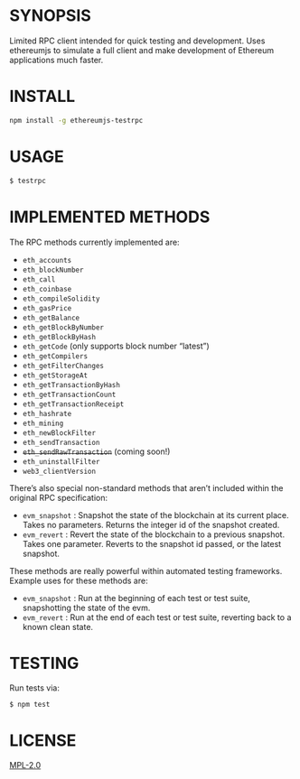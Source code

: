 # SYNOPSIS

Limited RPC client intended for quick testing and development. Uses ethereumjs to simulate a full client and make development of Ethereum applications much faster.


# INSTALL

```Bash
npm install -g ethereumjs-testrpc
```

# USAGE

```Bash
$ testrpc
```

# IMPLEMENTED METHODS

The RPC methods currently implemented are:


* `eth_accounts`
* `eth_blockNumber`
* `eth_call`
* `eth_coinbase`
* `eth_compileSolidity`
* `eth_gasPrice`
* `eth_getBalance`
* `eth_getBlockByNumber`
* `eth_getBlockByHash`
* `eth_getCode` (only supports block number “latest”)
* `eth_getCompilers`
* `eth_getFilterChanges`
* `eth_getStorageAt`
* `eth_getTransactionByHash`
* `eth_getTransactionCount`
* `eth_getTransactionReceipt`
* `eth_hashrate`
* `eth_mining`
* `eth_newBlockFilter`
* `eth_sendTransaction`
* ~~`eth_sendRawTransaction`~~ (coming soon!)
* `eth_uninstallFilter`
* `web3_clientVersion`

There’s also special non-standard methods that aren’t included within the original RPC specification:

* `evm_snapshot` : Snapshot the state of the blockchain at its current place. Takes no parameters. Returns the integer id of the snapshot created.
* `evm_revert` : Revert the state of the blockchain to a previous snapshot. Takes one parameter. Reverts to the snapshot id passed, or the latest snapshot.

These methods are really powerful within automated testing frameworks. Example uses for these methods are:

* `evm_snapshot` : Run at the beginning of each test or test suite, snapshotting the state of the evm.
* `evm_revert` : Run at the end of each test or test suite, reverting back to a known clean state.

# TESTING

Run tests via:

```
$ npm test
```

# LICENSE
[MPL-2.0](https://tldrlegal.com/license/mozilla-public-license-2.0-(mpl-2))
